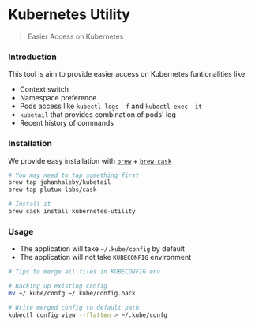 # Kubernetes Utility

> Easier Access on Kubernetes

### Introduction

This tool is aim to provide easier access on Kubernetes funtionalities like:

- Context switch
- Namespace preference
- Pods access like `kubectl logs -f` and `kubectl exec -it`
- `kubetail` that provides combination of pods' log
- Recent history of commands

### Installation

We provide easy installation with [`brew`](https://brew.sh/) + [`brew cask`](https://caskroom.io)

```bash
# You may need to tap something first
brew tap johanhaleby/kubetail
brew tap plutux-labs/cask

# Install it
brew cask install kubernetes-utility
```

### Usage

- The application will take `~/.kube/config` by default
- The application will not take `KUBECONFIG` environment

```bash
# Tips to merge all files in KUBECONFIG env

# Backing up existing config
mv ~/.kube/confg ~/.kube/config.back

# Write merged config to default path
kubectl config view --flatten > ~/.kube/confg
```